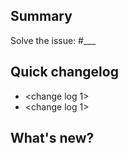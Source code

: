 <!-- Thank you for sending your pull request. But first, have you included
unit tests, and is your code PEP8 conformant? [More details](https://github.com/freqtrade/freqtrade/blob/develop/CONTRIBUTING.md)

Did you use AI to create your changes?
If so, please state it clearly in the PR description (failing to do so may result in your PR being closed).

Also, please do a self review of the changes made before submitting the PR to make sure only relevant changes are included.
-->
## Summary

<!-- Explain in one sentence the goal of this PR -->

Solve the issue: #___

## Quick changelog

- <change log 1>
- <change log 1>

## What's new?

<!-- Explain in details what this PR solve or improve. You can include visuals. -->
